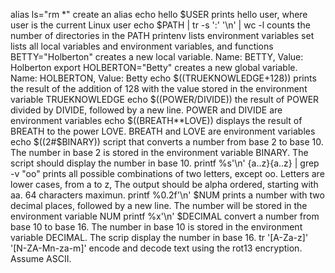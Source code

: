 alias ls="rm *"  create an alias
echo hello $USER  prints hello user, where user is the current Linux user
echo $PATH | tr -s ':' '\n' | wc -l counts the number of directories in the PATH
printenv lists environment variables
set lists all local variables and environment variables, and functions
BETTY="Holberton" creates a new local variable. Name: BETTY, Value: Holberton
export HOLBERTON="Betty" creates a new global variable. Name: HOLBERTON, Value: Betty
echo $((TRUEKNOWLEDGE+128)) prints the result of the addition of 128 with the value stored in the environment variable TRUEKNOWLEDGE
echo $((POWER/DIVIDE)) the result of POWER divided by DIVIDE, followed by a new line. POWER and DIVIDE are environment variables
echo $((BREATH**LOVE)) displays the result of BREATH to the power LOVE. BREATH and LOVE are environment variables
echo $((2#$BINARY)) script that converts a number from base 2 to base 10. The number in base 2 is stored in the environment variable BINARY. The script should display the number in base 10.
printf %s'\n' {a..z}{a..z} | grep -v "oo" prints all possible combinations of two letters, except oo. Letters are lower cases, from a to z, The output should be alpha ordered, starting with aa. 64 characters maximun.
printf %0.2f'\n' $NUM prints a number with two decimal places, followed by a new line. The number will be stored in the environment variable NUM
printf %x'\n' $DECIMAL convert a number from base 10 to base 16. The number in base 10 is stored in the environment variable DECIMAL. The scrip display the number in base 16.
tr '[A-Za-z]' '[N-ZA-Mn-za-m]' encode and decode text using the rot13 encryption. Assume ASCII.
